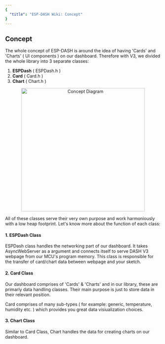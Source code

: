 ```yaml
---
{
  "title": "ESP-DASH Wiki: Concept"
}
---
```

## Concept

The whole concept of ESP-DASH is around the idea of having 'Cards' and 'Charts' ( UI components ) on our dashboard. Therefore with V3, we divided the whole library into 3 separate classes:

1. **ESPDash** ( ESPDash.h )
2. **Card** ( Card.h )
3. **Chart** ( Chart.h )


<p align="center">
<img src="~@assets/concept-diagram.png" alt="Concept Diagram" width="400px">
</p>


All of these classes serve their very own purpose and work harmoniously with a low heap footprint. Let's know more about the function of each class:

#### 1. ESPDash Class
ESPDash class handles the networking part of our dashboard. It takes AsyncWebServer as a argument and connects itself to serve DASH V3 webpage from our MCU's program memory. This class is responsible for the transfer of card/chart data between webpage and your sketch.

#### 2. Card Class
Our dashboard comprises of 'Cards' & 'Charts' and in our library, these are primarly data handling classes. Their main purpose is just to store data in their relevant position.

Card comprises of many sub-types ( for example: generic, temperature, humidity etc. ) which provides you great data visiualization choices.

#### 3. Chart Class
Similar to Card Class, Chart handles the data for creating charts on our dashboard.